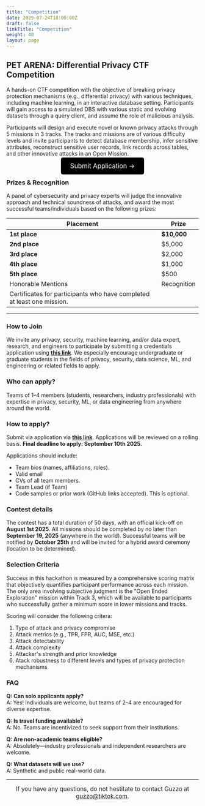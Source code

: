 ```yaml
---
title: "Competition"
date: 2025-07-24T18:00:00Z
draft: false
linkTitle: "Competition"
weight: 40
layout: page
---
```


## PET ARENA: Differential Privacy CTF Competition

A hands-on CTF competition with the objective of breaking privacy protection mechanisms (e.g., differential privacy) with various techniques, including machine learning, in an interactive database setting. Participants will gain access to a simulated DBS with various static and evolving datasets through a query client, and assume the role of malicious analysis.

Participants will design and execute novel or known privacy attacks through 5 missions in 3 tracks. The tracks and missions are of various difficulty levels and invite participants to detect database membership, infer sensitive attributes, reconstruct sensitive user records, link records across tables, and other innovative attacks in an Open Mission.


<p style="text-align: center;">
  <a href="https://forms.gle/QUNnCsfLitHBKTfeA" class="button" style="font-size: 1.2em; padding: 12px 24px; background-color: #000000; color: white; text-decoration: none; border-radius: 5px;">Submit Application &rarr;</a>
</p>


### Prizes & Recognition

A panel of cybersecurity and privacy experts will judge the innovative approach and technical soundness of attacks, and award the most successful teams/individuals based on the following prizes:

| Placement          | Prize       |
|--------------------|-------------|
| **1st place**      | **$10,000** |
| **2nd place**      | $5,000      |
| **3rd place**      | $2,000      |
| **4th place**      | $1,000      |
| **5th place**      | $500        |
| Honorable Mentions | Recognition |
| Certificates for participants who have completed at least one mission. | |

---

### How to Join

We invite any privacy, security, machine learning, and/or data expert, research, and engineers to participate by submitting a credentials application using **[this link](https://forms.gle/QUNnCsfLitHBKTfeA)**. We especially encourage undergraduate or graduate students in the fields of privacy, security, data science, ML, and engineering or related fields to apply.

### Who can apply?
Teams of 1–4 members (students, researchers, industry professionals) with expertise in privacy, security, ML, or data engineering from anywhere around the world.

### How to apply?
Submit via application via **[this link](https://forms.gle/QUNnCsfLitHBKTfeA)**. Applications will be reviewed on a rolling basis. **Final deadline to apply: September 10th 2025.**

Applications should include:
- Team bios (names, affiliations, roles).
- Valid email
- CVs of all team members.
- Team Lead (if Team)
- Code samples or prior work (GitHub links accepted). This is optional.

### Contest details

The contest has a total duration of 50 days, with an official kick-off on **August 1st 2025**. All missions should be completed by no later than **September 19, 2025** (anywhere in the world). Successful teams will be notified by **October 25th** and will be invited for a hybrid award ceremony (location to be determined).

### Selection Criteria

Success in this hackathon is measured by a comprehensive scoring matrix that objectively quantifies participant performance across each mission. The only area involving subjective judgment is the "Open Ended Exploration" mission within Track 3, which will be available to participants who successfully gather a minimum score in lower missions and tracks.

Scoring will consider the following critera:
1. Type of attack and privacy compromise
2. Attack metrics (e.g., TPR, FPR, AUC, MSE, etc.)
3. Attack detectability 
4. Attack complexity
5. Attacker's strength and prior knowledge
6. Atack robustness to different levels and types of privacy protection mechanisms

### FAQ

**Q: Can solo applicants apply?**
<br>A: Yes! Individuals are welcome, but teams of 2–4 are encouraged for diverse expertise.

**Q: Is travel funding available?**
<br>A: No. Teams are incentivized to seek support from their institutions.

**Q: Are non-academic teams eligible?**
<br>A: Absolutely—industry professionals and independent researchers are welcome.

**Q: What datasets will we use?**
<br>A: Synthetic and public real-world data.

---

<p style="text-align: center; font-size: 1.1em;">
  If you have any questions, do not hestitate to contact Guzzo at <a href="mailto:guzzo@tiktok.com">guzzo@tiktok.com</a>.
</p>
